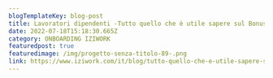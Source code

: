 ```yaml
---
blogTemplateKey: blog-post
title: Lavoratori dipendenti -Tutto quello che è utile sapere sul Bonus 200€
date: 2022-07-18T15:18:30.665Z
category: ONBOARDING IZIWORK
featuredpost: true
featuredimage: /img/progetto-senza-titolo-89-.png
link: https://www.iziwork.com/it/blog/tutto-quello-che-e-utile-sapere-sul-bonus-200e-lavoratori-dipendenti
---
```

